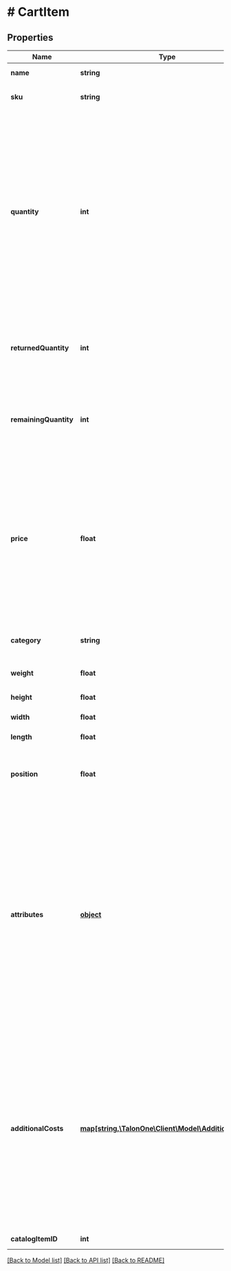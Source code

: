 # # CartItem

## Properties

Name | Type | Description | Notes
------------ | ------------- | ------------- | -------------
**name** | **string** | Name of item. | [optional] 
**sku** | **string** | Stock keeping unit of item. | 
**quantity** | **int** | Number of units of this item. Due to [cart item flattening](https://docs.talon.one/docs/product/rules/understanding-cart-item-flattening), if you provide a quantity greater than 1, the item will be split in as many items as the provided quantity. This will impact the number of **per-item** effects triggered from your campaigns. | 
**returnedQuantity** | **int** | Number of returned items, calculated internally based on returns of this item. | [optional] 
**remainingQuantity** | **int** | Remaining quantity of the item, calculated internally based on returns of this item. | [optional] 
**price** | **float** | Price of the item in the currency defined by your Application. This field is required if this item is not part of a [catalog](https://docs.talon.one/docs/product/account/dev-tools/managing-cart-item-catalogs). If it is part of a catalog, setting a price here overrides the price from the catalog. | [optional] 
**category** | **string** | Type, group or model of the item. | [optional] 
**weight** | **float** | Weight of item in grams. | [optional] 
**height** | **float** | Height of item in mm. | [optional] 
**width** | **float** | Width of item in mm. | [optional] 
**length** | **float** | Length of item in mm. | [optional] 
**position** | **float** | Position of the Cart Item in the Cart (calculated internally). | [optional] 
**attributes** | [**object**](.md) | Use this property to set a value for the attributes of your choice. [Attributes](https://docs.talon.one/docs/dev/concepts/attributes) represent any information to attach to this cart item.  Custom _cart item_ attributes must be created in the Campaign Manager before you set them with this property. | [optional] 
**additionalCosts** | [**map[string,\TalonOne\Client\Model\AdditionalCost]**](AdditionalCost.md) | Use this property to set a value for the additional costs of this item, such as a shipping cost. They must be created in the Campaign Manager before you set them with this property. See [Managing additional costs](https://docs.talon.one/docs/product/account/dev-tools/managing-additional-costs). | [optional] 
**catalogItemID** | **int** | The [catalog item ID](https://docs.talon.one/docs/product/account/dev-tools/managing-cart-item-catalogs/#synchronizing-a-cart-item-catalog). | [optional] 

[[Back to Model list]](../../README.md#documentation-for-models) [[Back to API list]](../../README.md#documentation-for-api-endpoints) [[Back to README]](../../README.md)


